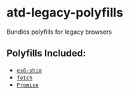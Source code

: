 # atd-legacy-polyfills
Bundles polyfills for legacy browsers

## Polyfills Included:

- [`es6-shim`](https://www.npmjs.com/package/es6-shim)
- [`fetch`](https://github.com/github/fetch)
- [`Promise`](https://github.com/lahmatiy/es6-promise-polyfill)